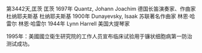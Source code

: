 第3442天,匡茨
匡茨 1697年
Quantz, Johann Joachim 德国长笛演奏家、作曲家
杜纳耶夫斯基
杜纳耶夫斯基 1900年
Dunayevsky, Isaak 苏联著名作曲家
林恩·哈雷尔
林恩·哈雷尔 1944年
Lynn Harrell 美国大提琴家

1995年：美國國立衛生研究院的工作人员宣布临床试验用于镰状细胞病第一防治测试成功。